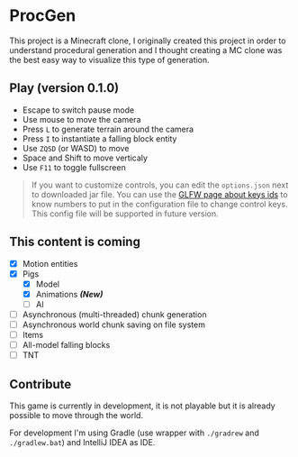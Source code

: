 # ProcGen

This project is a Minecraft clone, I originally created this project
in order to understand procedural generation and I thought creating
a MC clone was the best easy way to visualize this type of
generation.

## Play (version 0.1.0)

- Escape to switch pause mode
- Use mouse to move the camera
- Press `L` to generate terrain around the camera
- Press `I` to instantiate a falling block entity
- Use `ZQSD` (or WASD) to move
- Space and Shift to move verticaly
- Use `F11` to toggle fullscreen

> If you want to customize controls, you can edit the `options.json` next to downloaded jar file.
> You can use the [GLFW page about keys ids](https://www.glfw.org/docs/latest/group__keys.html) to know numbers to put in the configuration file to change control keys.
> This config file will be supported in future version.

## This content is coming

- [x] Motion entities
- [x] Pigs
  - [x] Model
  - [x] Animations ***(New)***
  - [ ] AI
- [ ] Asynchronous (multi-threaded) chunk generation
- [ ] Asynchronous world chunk saving on file system
- [ ] Items
- [ ] All-model falling blocks
- [ ] TNT

## Contribute

This game is currently in development, it is not playable but it is
already possible to move through the world.

For development I'm using Gradle (use wrapper with `./gradrew` and `./gradlew.bat`) and IntelliJ IDEA as IDE.